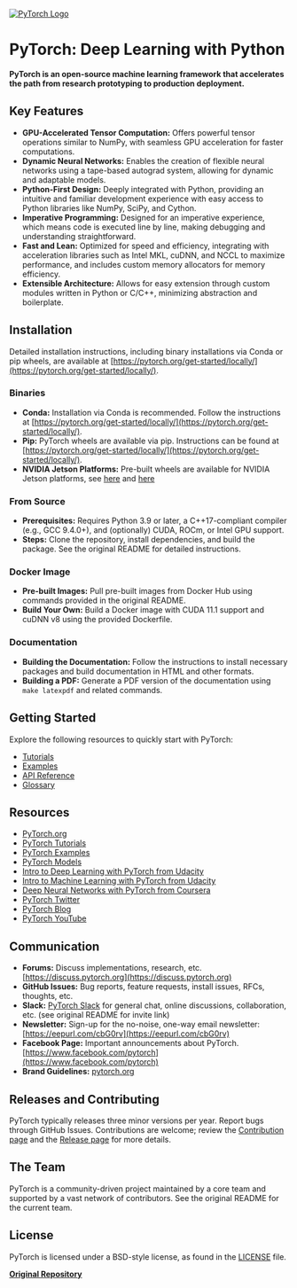 [![PyTorch Logo](https://github.com/pytorch/pytorch/raw/main/docs/source/_static/img/pytorch-logo-dark.png)](https://github.com/pytorch/pytorch)

# PyTorch: Deep Learning with Python

**PyTorch is an open-source machine learning framework that accelerates the path from research prototyping to production deployment.**

## Key Features

*   **GPU-Accelerated Tensor Computation:** Offers powerful tensor operations similar to NumPy, with seamless GPU acceleration for faster computations.
*   **Dynamic Neural Networks:** Enables the creation of flexible neural networks using a tape-based autograd system, allowing for dynamic and adaptable models.
*   **Python-First Design:** Deeply integrated with Python, providing an intuitive and familiar development experience with easy access to Python libraries like NumPy, SciPy, and Cython.
*   **Imperative Programming:** Designed for an imperative experience, which means code is executed line by line, making debugging and understanding straightforward.
*   **Fast and Lean:** Optimized for speed and efficiency, integrating with acceleration libraries such as Intel MKL, cuDNN, and NCCL to maximize performance, and includes custom memory allocators for memory efficiency.
*   **Extensible Architecture:** Allows for easy extension through custom modules written in Python or C/C++, minimizing abstraction and boilerplate.

## Installation

Detailed installation instructions, including binary installations via Conda or pip wheels, are available at [https://pytorch.org/get-started/locally/](https://pytorch.org/get-started/locally/).

### Binaries

*   **Conda:** Installation via Conda is recommended. Follow the instructions at [https://pytorch.org/get-started/locally/](https://pytorch.org/get-started/locally/).
*   **Pip:**  PyTorch wheels are available via pip. Instructions can be found at [https://pytorch.org/get-started/locally/](https://pytorch.org/get-started/locally/).
*   **NVIDIA Jetson Platforms:** Pre-built wheels are available for NVIDIA Jetson platforms, see [here](https://forums.developer.nvidia.com/t/pytorch-for-jetson-version-1-10-now-available/72048) and [here](https://catalog.ngc.nvidia.com/orgs/nvidia/containers/l4t-pytorch)

### From Source

*   **Prerequisites:** Requires Python 3.9 or later, a C++17-compliant compiler (e.g., GCC 9.4.0+), and (optionally) CUDA, ROCm, or Intel GPU support.
*   **Steps:** Clone the repository, install dependencies, and build the package.  See the original README for detailed instructions.

### Docker Image

*   **Pre-built Images:**  Pull pre-built images from Docker Hub using commands provided in the original README.
*   **Build Your Own:**  Build a Docker image with CUDA 11.1 support and cuDNN v8 using the provided Dockerfile.

### Documentation

*   **Building the Documentation:** Follow the instructions to install necessary packages and build documentation in HTML and other formats.
*   **Building a PDF:** Generate a PDF version of the documentation using `make latexpdf` and related commands.

## Getting Started

Explore the following resources to quickly start with PyTorch:

*   [Tutorials](https://pytorch.org/tutorials/)
*   [Examples](https://github.com/pytorch/examples)
*   [API Reference](https://pytorch.org/docs/)
*   [Glossary](https://github.com/pytorch/pytorch/blob/main/GLOSSARY.md)

## Resources

*   [PyTorch.org](https://pytorch.org/)
*   [PyTorch Tutorials](https://pytorch.org/tutorials/)
*   [PyTorch Examples](https://github.com/pytorch/examples)
*   [PyTorch Models](https://pytorch.org/hub/)
*   [Intro to Deep Learning with PyTorch from Udacity](https://www.udacity.com/course/deep-learning-pytorch--ud188)
*   [Intro to Machine Learning with PyTorch from Udacity](https://www.udacity.com/course/intro-to-machine-learning-nanodegree--nd229)
*   [Deep Neural Networks with PyTorch from Coursera](https://www.coursera.org/learn/deep-neural-networks-with-pytorch)
*   [PyTorch Twitter](https://twitter.com/PyTorch)
*   [PyTorch Blog](https://pytorch.org/blog/)
*   [PyTorch YouTube](https://www.youtube.com/channel/UCWXI5YeOsh03QvJ59PMaXFw)

## Communication

*   **Forums:** Discuss implementations, research, etc. [https://discuss.pytorch.org](https://discuss.pytorch.org)
*   **GitHub Issues:** Bug reports, feature requests, install issues, RFCs, thoughts, etc.
*   **Slack:** [PyTorch Slack](https://pytorch.slack.com/) for general chat, online discussions, collaboration, etc. (see original README for invite link)
*   **Newsletter:** Sign-up for the no-noise, one-way email newsletter: [https://eepurl.com/cbG0rv](https://eepurl.com/cbG0rv)
*   **Facebook Page:** Important announcements about PyTorch. [https://www.facebook.com/pytorch](https://www.facebook.com/pytorch)
*   **Brand Guidelines:** [pytorch.org](https://pytorch.org/)

## Releases and Contributing

PyTorch typically releases three minor versions per year.  Report bugs through GitHub Issues.  Contributions are welcome; review the [Contribution page](CONTRIBUTING.md) and the [Release page](RELEASE.md) for more details.

## The Team

PyTorch is a community-driven project maintained by a core team and supported by a vast network of contributors.  See the original README for the current team.

## License

PyTorch is licensed under a BSD-style license, as found in the [LICENSE](LICENSE) file.

**[Original Repository](https://github.com/pytorch/pytorch)**